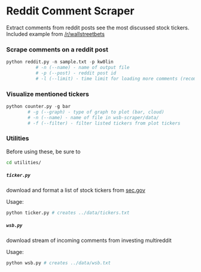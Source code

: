 # Reddit Comment Scraper
Extract comments from reddit posts see the most discussed stock tickers. Included example from [/r/wallstreetbets](https://reddit.com/r/wallstreetbets)

### Scrape comments on a reddit post
```python
python reddit.py -n sample.txt -p kw0lin
	       # -n (--name) - name of output file 
	       # -p (--post) - reddit post id
	       # -l (--limit) - time limit for loading more comments (recommended=100)
```

### Visualize mentioned tickers
```python
python counter.py -g bar
		# -g (--graph) - type of graph to plot (bar, cloud)
		# -n (--name) - name of file in wsb-scraper/data/
		# -f (--filter) - filter listed tickers from plot tickers 
```

### Utilities
Before using these, be sure to 
```bash
cd utilities/
```

##### `ticker.py` 

download and format a list of stock tickers from [sec.gov](https://www.sec.gov/file/company-tickers)

Usage: 
```bash 
python ticker.py # creates ../data/tickers.txt
```

##### `wsb.py` 

download stream of incoming comments from investing multireddit

Usage: 
```bash 
python wsb.py # creates ../data/wsb.txt
```
